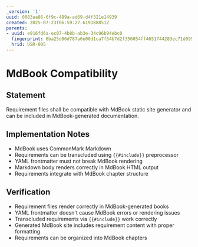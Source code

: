 ```yaml
---
_version: '1'
uuid: 0083aa86-6f9c-489a-ad69-d4f321e14939
created: 2025-07-23T06:59:27.619388851Z
parents:
- uuid: e916fd6a-ec07-4b8b-ab3e-34c96b94ebc0
  fingerprint: 6ba25d06d787a6e00d1ca7f54b7d2f356054ff4651744283ec71d099e2f43f1d
  hrid: USR-005
---
```

# MdBook Compatibility

## Statement

Requirement files shall be compatible with MdBook static site generator and can be included in MdBook-generated documentation.

## Implementation Notes

- MdBook uses CommonMark Markdown
- Requirements can be transcluded using `{{#include}}` preprocessor
- YAML frontmatter must not break MdBook rendering
- Markdown body renders correctly in MdBook HTML output
- Requirements integrate with MdBook chapter structure

## Verification

- Requirement files render correctly in MdBook-generated books
- YAML frontmatter doesn't cause MdBook errors or rendering issues
- Transcluded requirements via `{{#include}}` work correctly
- Generated MdBook site includes requirement content with proper formatting
- Requirements can be organized into MdBook chapters
